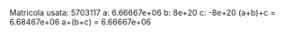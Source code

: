 Matricola usata: 5703117
a: 6.66667e+06
b: 8e+20
c: -8e+20
(a+b)+c = 6.68467e+06
a+(b+c) = 6.66667e+06
